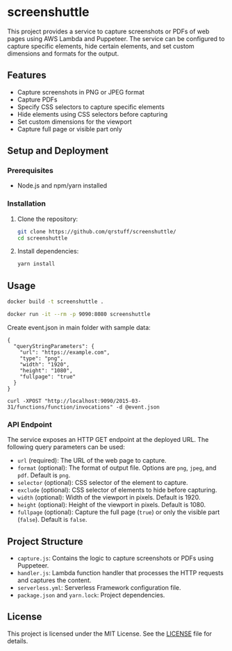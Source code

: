 
# screenshuttle

This project provides a service to capture screenshots or PDFs of web pages using AWS Lambda and Puppeteer. The service can be configured to capture specific elements, hide certain elements, and set custom dimensions and formats for the output.

## Features

- Capture screenshots in PNG or JPEG format
- Capture PDFs
- Specify CSS selectors to capture specific elements
- Hide elements using CSS selectors before capturing
- Set custom dimensions for the viewport
- Capture full page or visible part only

## Setup and Deployment

### Prerequisites

- Node.js and npm/yarn installed

### Installation

1. Clone the repository:
   ```bash
   git clone https://github.com/qrstuff/screenshuttle/
   cd screenshuttle
   ```

2. Install dependencies:
   ```bash
   yarn install
   ```
## Usage

  ```bash
  docker build -t screenshuttle .

  docker run -it --rm -p 9090:8080 screenshuttle
  ```
  Create event.json in main folder with sample data:
  ```
  {
    "queryStringParameters": {
      "url": "https://example.com",
      "type": "png",
      "width": "1920",
      "height": "1080",
      "fullpage": "true"
    }
  }
  ```

  ```
  curl -XPOST "http://localhost:9090/2015-03-31/functions/function/invocations" -d @event.json
  ```

### API Endpoint

The service exposes an HTTP GET endpoint at the deployed URL. The following query parameters can be used:

- `url` (required): The URL of the web page to capture.
- `format` (optional): The format of output file. Options are `png`, `jpeg`, and `pdf`. Default is `png`.
- `selector` (optional): CSS selector of the element to capture.
- `exclude` (optional): CSS selector of elements to hide before capturing.
- `width` (optional): Width of the viewport in pixels. Default is 1920.
- `height` (optional): Height of the viewport in pixels. Default is 1080.
- `fullpage` (optional): Capture the full page (`true`) or only the visible part (`false`). Default is `false`.


## Project Structure

- `capture.js`: Contains the logic to capture screenshots or PDFs using Puppeteer.
- `handler.js`: Lambda function handler that processes the HTTP requests and captures the content.
- `serverless.yml`: Serverless Framework configuration file.
- `package.json` and `yarn.lock`: Project dependencies.

## License

This project is licensed under the MIT License. See the [LICENSE](LICENSE) file for details.